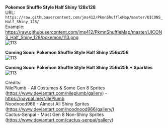 **Pokemon Shuffle Style Half Shiny 128x128**<br />
URL: `https://raw.githubusercontent.com/jms412/PkmnShuffleMap/master/UICONS_Half_Shiny_128/`<br />
Example: https://raw.githubusercontent.com/jms412/PkmnShuffleMap/master/UICONS_Half_Shiny_128/pokemon/113.png<br />
![113](https://user-images.githubusercontent.com/80012316/131057168-27972b77-1fd2-4280-8249-af256085db6d.png)


**Coming Soon: Pokemon Shuffle Style Half Shiny 256x256**<br />
![113](https://user-images.githubusercontent.com/80012316/131270553-ee4079c1-33d8-416e-90a1-5d0fc4482665.png)<br />


**Coming Soon: Pokemon Shuffle Style Half Shiny 256x256 + Sparkles**<br />
![113](https://user-images.githubusercontent.com/80012316/131270549-e12bfa71-0f1c-413b-b158-74a7f6739d85.png)


Credits:<br />
NilePlumb - All Costumes & Some Gen 8 Sprites (https://www.deviantart.com/nileplumb/gallery) - https://paypal.me/NilePlumb<br />
Noodnood966 - Almost All Shiny Sprites (https://www.deviantart.com/noodnood966/gallery/)<br />
Cactus-Senpai - Most Gen 8 Non-Shiny Sprites (https://www.deviantart.com/cactus-senpai/gallery)
